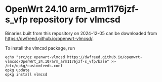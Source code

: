 OpenWrt 24.10 arm_arm1176jzf-s_vfp repository for vlmcsd
========

Binaries built from this repository on 2024-12-05 can be downloaded from <https://dwfreed.github.io/openwrt-vlmcsd/>.

To install the vlmcsd package, run

```
echo "src/gz openwrt-vlmcsd https://dwfreed.github.io/openwrt-vlmcsd/OpenWrt_24.10/arm_arm1176jzf-s_vfp/base" >> /etc/opkg/customfeeds.conf
opkg update
opkg install vlmcsd
```
